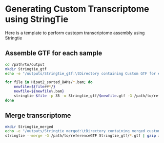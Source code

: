 # Generating Custom Transcriptome using StringTie

Here is a template to perform custopm transcriptome assembly using Stringtie

## Assemble GTF for each sample

```bash
cd /path/to/output
mkdir Stringtie_gtf
echo -e "/outputs/Stringtie_gtf:\tDirectory containing Custom GTF for each sample" 1>> ../metadata/folders_description # change dir accordingly

for file in Hisat2_sorted_BAMs/*.bam; do
	newfile=${file##*/}
    newfile=${newfile%.bam}
	stringtie $file -p 35 -o Stringtie_gtf/$newfile.gtf -G /path/to/referenceGTF
done

```

## Merge transcriptome
```bash
mkdir Stringtie_merged
echo -e "/outputs/Stringtie_merged:\tDirectory containing merged custom GTF" 1>> ../metadata/folders_description # change dir accordingly
stringtie --merge -G /path/to/referenceGTF Stringtie_gtf/*.gtf | gzip > Stringtie_merged/+custom_transcriptome.gtf.gz

```
